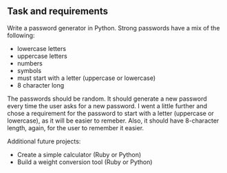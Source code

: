 ## Task and requirements
Write a password generator in Python. Strong passwords have a mix of the following:

 - lowercase letters
 - uppercase letters
 - numbers
 - symbols
 - must start with a letter (uppercase or lowercase)
 - 8 character long

The passwords should be random. It should generate a new password every time the user asks for a new password.
I went a little further and chose a requirement for the password to start with a letter (uppercase or lowercase), as it will be easier to remeber.
Also, it should have 8-character length, again, for the user to remember it easier.

Additional future projects:
 - Create a simple calculator (Ruby or Python)
 - Build a weight conversion tool (Ruby or Python)
